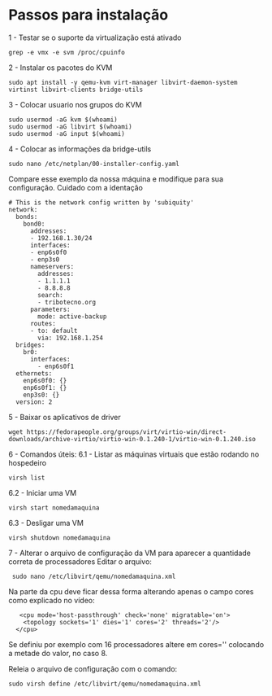 # Passos para instalação

1 - Testar se o suporte da virtualização está ativado
```
grep -e vmx -e svm /proc/cpuinfo
```
2 - Instalar os pacotes do KVM
```
sudo apt install -y qemu-kvm virt-manager libvirt-daemon-system virtinst libvirt-clients bridge-utils
```
3 - Colocar usuario nos grupos do KVM
```
sudo usermod -aG kvm $(whoami)
sudo usermod -aG libvirt $(whoami)
sudo usermod -aG input $(whoami)
```
4 - Colocar as informações da bridge-utils
```
sudo nano /etc/netplan/00-installer-config.yaml
```
Compare esse exemplo da nossa máquina e modifique para sua configuração. Cuidado com a identação
```
# This is the network config written by 'subiquity'
network:
  bonds:
    bond0:
      addresses:
      - 192.168.1.30/24
      interfaces:
      - enp6s0f0
      - enp3s0
      nameservers:
        addresses:
        - 1.1.1.1
        - 8.8.8.8
        search:
        - tribotecno.org
      parameters:
        mode: active-backup
      routes:
      - to: default
        via: 192.168.1.254
  bridges:
    br0:
      interfaces:
        - enp6s0f1
  ethernets:
    enp6s0f0: {}
    enp6s0f1: {}
    enp3s0: {}
  version: 2
```
5 - Baixar os aplicativos de driver
```
wget https://fedorapeople.org/groups/virt/virtio-win/direct-downloads/archive-virtio/virtio-win-0.1.240-1/virtio-win-0.1.240.iso
```
6 - Comandos úteis:
6.1 - Listar as máquinas virtuais que estão rodando no hospedeiro
```
virsh list
```
6.2 - Iniciar uma VM
```
virsh start nomedamaquina
```
6.3 - Desligar uma VM
```
virsh shutdown nomedamaquina
```
7 - Alterar o arquivo de configuração da VM para aparecer a quantidade correta de processadores
 Editar o arquivo:
```
 sudo nano /etc/libvirt/qemu/nomedamaquina.xml
```
 Na parte da cpu deve ficar dessa forma alterando apenas o campo cores como explicado no vídeo:
```
   <cpu mode='host-passthrough' check='none' migratable='on'>
    <topology sockets='1' dies='1' cores='2' threads='2'/>
  </cpu>
  ```
  Se definiu por exemplo com 16 processadores altere em cores='' colocando a metade do valor, no caso 8.
  
  Releia o arquivo de configuração com o comando:
  ```
  sudo virsh define /etc/libvirt/qemu/nomedamaquina.xml
  ```

  
